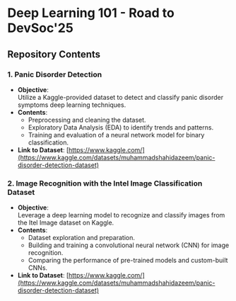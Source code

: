 # Deep Learning 101 - Road to DevSoc'25
## Repository Contents  

### 1. Panic Disorder Detection  
- **Objective**:  
  Utilize a Kaggle-provided dataset to detect and classify panic disorder symptoms deep learning techniques.  
- **Contents**:  
  - Preprocessing and cleaning the dataset.  
  - Exploratory Data Analysis (EDA) to identify trends and patterns.  
  - Training and evaluation of a neural network model for binary classification.
- **Link to Dataset**:
  [https://www.kaggle.com/](https://www.kaggle.com/datasets/muhammadshahidazeem/panic-disorder-detection-dataset)

### 2. Image Recognition with the Intel Image Classification Dataset  
- **Objective**:  
  Leverage a deep learning model to recognize and classify images from the Itel Image dataset on Kaggle.  
- **Contents**:  
  - Dataset exploration and preparation.  
  - Building and training a convolutional neural network (CNN) for image recognition.  
  - Comparing the performance of pre-trained models and custom-built CNNs.
- **Link to Dataset**:
  [https://www.kaggle.com/](https://www.kaggle.com/datasets/muhammadshahidazeem/panic-disorder-detection-dataset)
